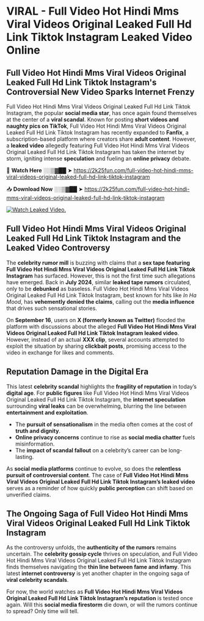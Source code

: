 # VIRAL - Full Video Hot Hindi Mms Viral Videos Original Leaked Full Hd Link Tiktok Instagram Leaked Video Online

## **Full Video Hot Hindi Mms Viral Videos Original Leaked Full Hd Link Tiktok Instagram's Controversial New Video Sparks Internet Frenzy**  

Full Video Hot Hindi Mms Viral Videos Original Leaked Full Hd Link Tiktok Instagram, the popular **social media star**, has once again found themselves at the center of a **viral scandal**. Known for posting **short videos and naughty pics on TikTok**, Full Video Hot Hindi Mms Viral Videos Original Leaked Full Hd Link Tiktok Instagram has recently expanded to **Fanfix**, a subscription-based platform where creators share **adult content**. However, a **leaked video** allegedly featuring Full Video Hot Hindi Mms Viral Videos Original Leaked Full Hd Link Tiktok Instagram has taken the internet by storm, igniting intense **speculation** and fueling an **online privacy** debate.  

🔴 **Watch Here** ░░▒▓██ ➤ https://2k25fun.com/full-video-hot-hindi-mms-viral-videos-original-leaked-full-hd-link-tiktok-instagram  

📥 **Download Now** ░░▒▓██ ➤ https://2k25fun.com/full-video-hot-hindi-mms-viral-videos-original-leaked-full-hd-link-tiktok-instagram  

[![Watch Leaked Video.](https://miro.medium.com/v2/resize:fit:828/format:webp/1*cilzJN44JGOrTw9NJCrNHA.gif "Watch Leaked Video")](https://2k25fun.com/full-video-hot-hindi-mms-viral-videos-original-leaked-full-hd-link-tiktok-instagram)

## **Full Video Hot Hindi Mms Viral Videos Original Leaked Full Hd Link Tiktok Instagram and the Leaked Video Controversy**  

The **celebrity rumor mill** is buzzing with claims that a **sex tape featuring Full Video Hot Hindi Mms Viral Videos Original Leaked Full Hd Link Tiktok Instagram** has surfaced. However, this is not the first time such allegations have emerged. Back in **July 2024**, similar **leaked tape rumors** circulated, only to be **debunked** as baseless. Full Video Hot Hindi Mms Viral Videos Original Leaked Full Hd Link Tiktok Instagram, best known for hits like *In Ha Mood*, has **vehemently denied the claims**, calling out the **media influence** that drives such sensational stories.  

On **September 16**, users on **X (formerly known as Twitter)** flooded the platform with discussions about the alleged **Full Video Hot Hindi Mms Viral Videos Original Leaked Full Hd Link Tiktok Instagram leaked video**. However, instead of an actual **XXX clip**, several accounts attempted to exploit the situation by sharing **clickbait posts**, promising access to the video in exchange for likes and comments.  

## **Reputation Damage in the Digital Era**  

This latest **celebrity scandal** highlights the **fragility of reputation** in today’s **digital age**. For **public figures** like Full Video Hot Hindi Mms Viral Videos Original Leaked Full Hd Link Tiktok Instagram, the **internet speculation** surrounding **viral leaks** can be overwhelming, blurring the line between **entertainment and exploitation**.  

- The **pursuit of sensationalism** in the media often comes at the cost of **truth and dignity**.  
- **Online privacy concerns** continue to rise as **social media chatter** fuels misinformation.  
- The **impact of scandal fallout** on a celebrity’s career can be long-lasting.  

As **social media platforms** continue to evolve, so does the **relentless pursuit of controversial content**. The case of **Full Video Hot Hindi Mms Viral Videos Original Leaked Full Hd Link Tiktok Instagram’s leaked video** serves as a reminder of how quickly **public perception** can shift based on unverified claims.  

## **The Ongoing Saga of Full Video Hot Hindi Mms Viral Videos Original Leaked Full Hd Link Tiktok Instagram**  

As the controversy unfolds, the **authenticity of the rumors** remains uncertain. The **celebrity gossip cycle** thrives on speculation, and Full Video Hot Hindi Mms Viral Videos Original Leaked Full Hd Link Tiktok Instagram finds themselves navigating the **thin line between fame and infamy**. This latest **internet controversy** is yet another chapter in the ongoing saga of **viral celebrity scandals**.  

For now, the world watches as **Full Video Hot Hindi Mms Viral Videos Original Leaked Full Hd Link Tiktok Instagram’s reputation** is tested once again. Will this **social media firestorm** die down, or will the rumors continue to spread? Only time will tell.